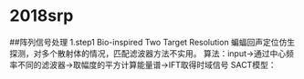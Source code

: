 # 2018srp
##阵列信号处理
1.step1
Bio-inspired Two Target Resolution
蝙蝠回声定位仿生探测，对多个散射体的情况，匹配滤波器方法不实用。
算法：input->通过中心频率不同的滤波器->取幅度的平方计算能量谱->IFT取得时域信号
SACT模型：
